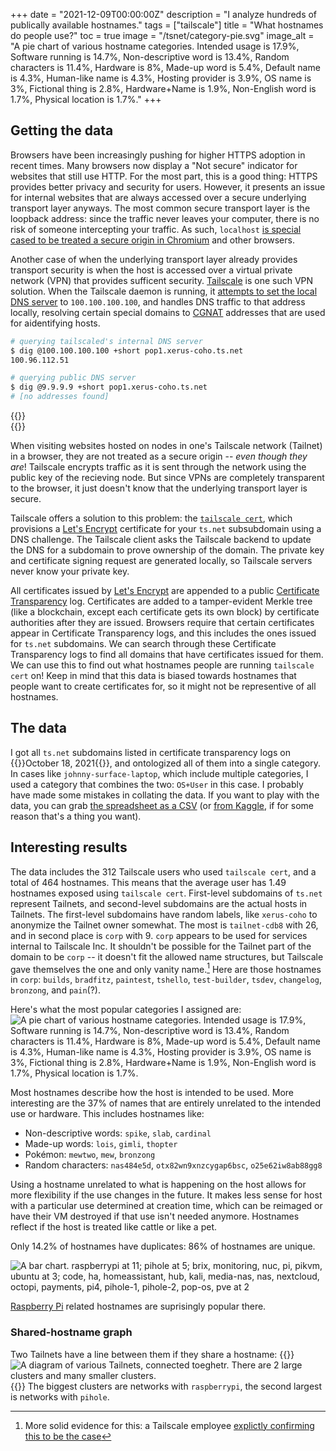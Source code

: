 +++
date = "2021-12-09T00:00:00Z"
description = "I analyze hundreds of publically available hostnames."
tags = ["tailscale"]
title = "What hostnames do people use?"
toc = true
image = "/tsnet/category-pie.svg"
image_alt = "A pie chart of various hostname categories. Intended usage is 17.9%, Software running is 14.7%, Non-descriptive word is 13.4%, Random characters is 11.4%, Hardware is 8%, Made-up word is 5.4%, Default name is 4.3%, Human-like name is 4.3%, Hosting provider is 3.9%, OS name is 3%, Fictional thing is 2.8%, Hardware+Name is 1.9%, Non-English word is 1.7%, Physical location is 1.7%."
+++

## Getting the data

Browsers have been increasingly pushing for higher HTTPS adoption in recent times. Many browsers now display a "Not secure" indicator for websites that still use HTTP. For the most part, this is a good thing: HTTPS provides better privacy and security for users. However, it presents an issue for internal websites that are always accessed over a secure underlying transport layer anyways. The most common secure transport layer is the loopback address: since the traffic never leaves your computer, there is no risk of someone intercepting your traffic. As such, `localhost` [is special cased to be treated a secure origin in Chromium](https://www.chromium.org/Home/chromium-security/prefer-secure-origins-for-powerful-new-features#TOC-Definitions-) and other browsers.

Another case of when the underlying transport layer already provides transport security is when the host is accessed over a virtual private network (VPN) that provides sufficent security. [Tailscale](https://tailscale.com/) is one such VPN solution. When the Tailscale daemon is running, it [attempts to set the local DNS server](https://tailscale.com/blog/sisyphean-dns-client-linux/) to `100.100.100.100`, and handles DNS traffic to that address locally, resolving certain special domains to [CGNAT](https://en.wikipedia.org/wiki/Carrier-grade_NAT) addresses that are used for aidentifying hosts.

```bash
# querying tailscaled's internal DNS server
$ dig @100.100.100.100 +short pop1.xerus-coho.ts.net
100.96.112.51

# querying public DNS server
$ dig @9.9.9.9 +short pop1.xerus-coho.ts.net
# [no addresses found]
```
{{<rawhtml>}}<br>{{</rawhtml>}}

When visiting websites hosted on nodes in one's Tailscale network (Tailnet) in a browser, they are not treated as a secure origin -- *even though they are*! Tailscale encrypts traffic as it is sent through the network using the public key of the recieving node. But since VPNs are completely transparent to the browser, it just doesn't know that the underlying transport layer is secure.

Tailscale offers a solution to this problem: the [`tailscale cert`](https://tailscale.com/kb/1153/enabling-https/), which provisions a [Let's Encrypt](https://letsencrypt.org/) certificate for your `ts.net` subsubdomain using a DNS challenge. The Tailscale client asks the Tailscale backend to update the DNS for a subdomain to prove ownership of the domain. The private key and certificate signing request are generated locally, so Tailscale servers never know your private key.

All certificates issued by [Let's Encrypt](https://letsencrypt.org/) are appended to a public [Certificate Transparency](https://certificate.transparency.dev/) log. Certificates are added to a tamper-evident Merkle tree (like a blockchain, except each certificate gets its own block) by certificate authorities after they are issued. Browsers require that certain certificates appear in Certificate Transparency logs, and this includes the ones issued for `ts.net` subdomains. We can search through these Certificate Transparency logs to find all domains that have certificates issued for them. We can use this to find out what hostnames people are running `tailscale cert` on! Keep in mind that this data is biased towards hostnames that people want to create certificates for, so it might not be representive of all hostnames.

## The data

I got all `ts.net` subdomains listed in certificate transparency logs on {{<rawhtml>}}<time datetime="2021-10-18">October 18, 2021</time>{{</rawhtml>}}, and ontologized all of them into a single category. In cases like `johnny-surface-laptop`, which include multiple categories, I used a category that combines the two: `OS+User` in this case. I probably have made some mistakes in collating the data. If you want to play with the data, you can grab [the spreadsheet as a CSV](/tsnet/ts.csv) (or [from Kaggle](https://www.kaggle.com/smitop/categorization-of-tsnet-subdomains), if for some reason that's a thing you want).

## Interesting results

The data includes the 312 Tailscale users who used `tailscale cert`, and a total of 464 hostnames. This means that the average user has 1.49 hostnames exposed using `tailscale cert`. First-level subdomains of `ts.net` represent Tailnets, and second-level subdomains are the actual hosts in Tailnets. The first-level subdomains have random labels, like `xerus-coho` to anonymize the Tailnet owner somewhat. The most is `tailnet-cdb8` with 26, and in second place is `corp` with 9. `corp` appears to be used for services internal to Tailscale Inc. It shouldn't be possible for the Tailnet part of the domain to be `corp` -- it doesn't fit the allowed name structures, but Tailscale gave themselves the one and only vanity name.[^corp] Here are those hostnames in `corp`: `builds`, `bradfitz`, `paintest`, `tshello`, `test-builder`, `tsdev`, `changelog`, `bronzong`, and `pain`(?).

[^corp]: More solid evidence for this: a Tailscale employee [explictly confirming this to be the case](https://github.com/tailscale/tailscale/pull/2709#issuecomment-905671082)

Here's what the most popular categories I assigned are:
![A pie chart of various hostname categories. Intended usage is 17.9%, Software running is 14.7%, Non-descriptive word is 13.4%, Random characters is 11.4%, Hardware is 8%, Made-up word is 5.4%, Default name is 4.3%, Human-like name is 4.3%, Hosting provider is 3.9%, OS name is 3%, Fictional thing is 2.8%, Hardware+Name is 1.9%, Non-English word is 1.7%, Physical location is 1.7%.](/tsnet/category-pie.svg)

Most hostnames describe how the host is intended to be used. More interesting are the 37% of names that are entirely unrelated to the intended use or hardware. This includes hostnames like:
- Non-descriptive words: `spike`, `slab`, `cardinal`
- Made-up words: `lois`, `gimli`, `thopter`
- Pokémon: `mewtwo`, `mew`, `bronzong`
- Random characters: `nas484e5d`, `otx82wn9xnzcygap6bsc`, `o25e62iw8ab88gg8`

Using a hostname unrelated to what is happening on the host allows for more flexibility if the use changes in the future. It makes less sense for host with a particular use determined at creation time, which can be reimaged or have their VM destroyed if that use isn't needed anymore. Hostnames reflect if the host is treated like cattle or like a pet.

Only 14.2% of hostnames have duplicates: 86% of hostnames are unique.

![A bar chart. raspberrypi at 11; pihole at 5; brix, monitoring, nuc, pi, pikvm, ubuntu at 3; code, ha, homeassistant, hub, kali, media-nas, nas, nextcloud, octopi, payments, pi4, pihole-1, pihole-2, pop-os, pve at 2](/tsnet/common-hostnames.svg)

[Raspberry Pi](https://www.raspberrypi.org/) related hostnames are suprisingly popular there.

### Shared-hostname graph
Two Tailnets have a line between them if they share a hostname:
{{<rawhtml>}}
<img src="/tsnet/shared-names.svg" alt="A diagram of various Tailnets, connected toeghetr. There are 2 large clusters and many smaller clusters." style="max-width:45rem">
{{</rawhtml>}}
The biggest clusters are networks with `raspberrypi`, the second largest is networks with `pihole`.
